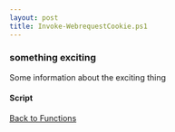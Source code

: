 ```yaml
---
layout: post
title: Invoke-WebrequestCookie.ps1
---
```


### something exciting

Some information about the exciting thing

#### Script

<script src="https://gist-it.appspot.com/github.com/BanterBoy/scripts-blog/blob/master/PowerShell/functions/Invoke-WebrequestCookie.ps1"></script>

<a href="/menu/_pages/functions.html">Back to Functions</a>
